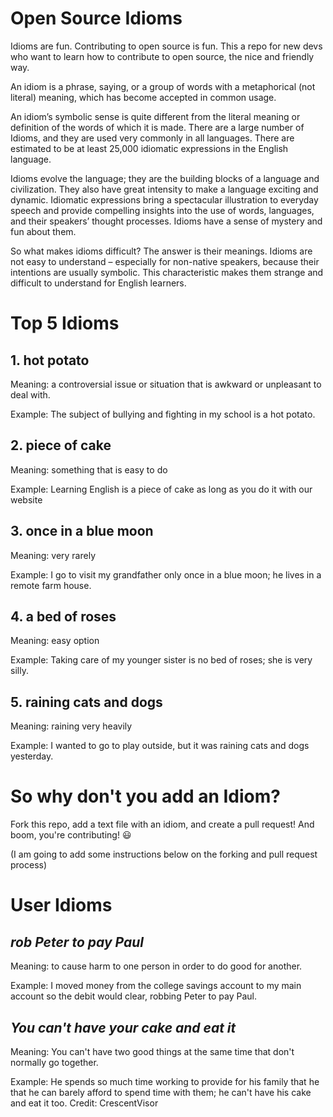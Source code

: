 # Open Source Idioms
Idioms are fun. Contributing to open source is fun. This a repo for new devs who want to learn how to contribute to open source, the nice and friendly way.

An idiom is a phrase, saying, or a group of words with a metaphorical (not literal) meaning, which has become accepted in common usage.

An idiom’s symbolic sense is quite different from the literal meaning or definition of the words of which it is made. There are a large number of Idioms, and they are used very commonly in all languages. There are estimated to be at least 25,000 idiomatic expressions in the English language.

Idioms evolve the language; they are the building blocks of a language and civilization. They also have great intensity to make a language exciting and dynamic. Idiomatic expressions bring a spectacular illustration to everyday speech and provide compelling insights into the use of words, languages, and their speakers’ thought processes. Idioms have a sense of mystery and fun about them.

So what makes idioms difficult?
The answer is their meanings. Idioms are not easy to understand – especially for non-native speakers, because their intentions are usually symbolic. This characteristic makes them strange and difficult to understand for English learners.

# Top 5 Idioms 

## 1. hot potato

Meaning: a controversial issue or situation that is awkward or unpleasant to deal with.

Example: The subject of bullying and fighting in my school is a hot potato.


## 2. piece of cake

Meaning: something that is easy to do

Example: Learning English is a piece of cake as long as you do it with our website

## 3. once in a blue moon

Meaning: very rarely

Example: I go to visit my grandfather only once in a blue moon; he lives in a remote farm house.


## 4. a bed of roses

Meaning: easy option

Example: Taking care of my younger sister is no bed of roses; she is very silly.


## 5. raining cats and dogs

Meaning: raining very heavily

Example: I wanted to go to play outside, but it was raining cats and dogs yesterday.


# So why don't you add an Idiom? 
Fork this repo, add a text file with an idiom, and create a pull request! And boom, you're contributing! 😃

(I am going to add some instructions below on the forking and pull request process) 


# User Idioms 
## **_rob Peter to pay Paul_**

Meaning: to cause harm to one person in order to do good for another.

Example: I moved money from the college savings account to my main account so the debit would clear, robbing Peter to pay Paul.

## **_You can't have your cake and eat it_**

Meaning: You can't have two good things at the same time that don't normally go together.

Example: He spends so much time working to provide for his family that he that he can barely afford to spend time with them; he can't have his cake and eat it too.
Credit: CrescentVisor
